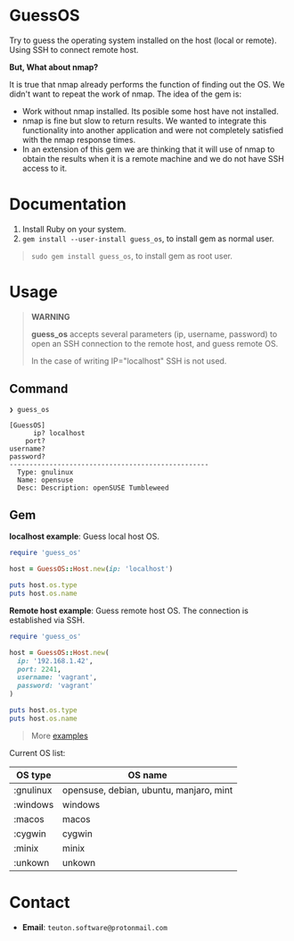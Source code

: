
# GuessOS

Try to guess the operating system installed on the host (local or remote). Using SSH to connect remote host.

**But, What about nmap?**

It is true that nmap already performs the function of finding out the OS. We didn't want to repeat the work of nmap. The idea of the gem is:

* Work without nmap installed. Its posible some host have not installed.
* nmap is fine but slow to return results. We wanted to integrate this functionality into another application and were not completely satisfied with the nmap response times.
* In an extension of this gem we are thinking that it will use of nmap to obtain the results when it is a remote machine and we do not have SSH access to it.

# Documentation

1. Install Ruby on your system.
1. `gem install --user-install guess_os`, to install gem as normal user.

> `sudo gem install guess_os`, to install gem as root user.

# Usage

> **WARNING**
>
> **guess_os** accepts several parameters (ip, username, password) to open an SSH connection to the remote host, and guess remote OS.
>
> In the case of writing IP="localhost" SSH is not used.

## Command

```console
❯ guess_os

[GuessOS]
      ip? localhost
    port?
username?
password?
--------------------------------------------------
  Type: gnulinux
  Name: opensuse
  Desc: Description: openSUSE Tumbleweed
```

## Gem

**localhost example**: Guess local host OS.

```ruby
require 'guess_os'

host = GuessOS::Host.new(ip: 'localhost')

puts host.os.type
puts host.os.name
```

**Remote host example**: Guess remote host OS. The connection is established via SSH.

```ruby
require 'guess_os'

host = GuessOS::Host.new(
  ip: '192.168.1.42',
  port: 2241,
  username: 'vagrant',
  password: 'vagrant'
)

puts host.os.type
puts host.os.name
```

> More [examples](examples)

Current OS list:

| OS type   | OS name  |
| --------- | -------- |
| :gnulinux | opensuse, debian, ubuntu, manjaro, mint |
| :windows  | windows |
| :macos    | macos   |
| :cygwin   | cygwin  |
| :minix    | minix   |
| :unkown   | unkown  |

# Contact

* **Email**: `teuton.software@protonmail.com`
